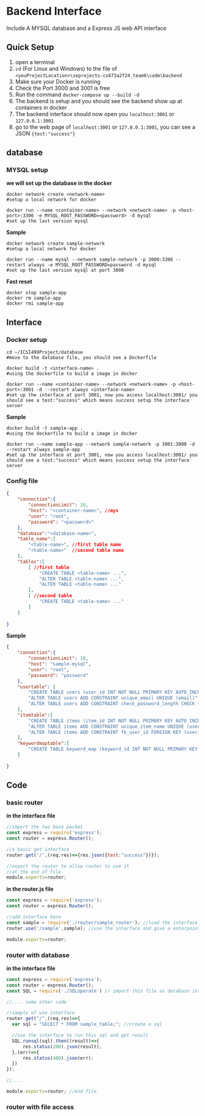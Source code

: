 # Backend Interface

Include A MYSQL database and a Express JS web API interface 

## Quick Setup

1. open a terminal
2. ``cd`` (For Linux and Windows) to the file of ``<youProjectLocation>\seprojects-cs673a2f24_team6\code\backend``
3. Make sure your Docker is running
4. Check the Port 3000 and 3001 is free
5. Run the command ``docker-compose up --build -d``
6. The backend is setup and you should see the backend show up at containers in docker
7. The backend interface should now open you ``localhost:3001`` or ``127.0.0.1:3001``
8. go to the web page of ``localhost:3001`` or ``127.0.0.1:3001``, you can see a JSON ``{test:"success"}``



## database

### MYSQL setup

**we will set up the database in the docker**

```shell
docker network create <network-name>
#setup a local network for docker

docker run --name <container-name> --network <network-name> -p <host-port>:3306 -e MYSQL_ROOT_PASSWORD=<password> -d mysql 
#set up the last version mysql
```

**Sample**

```shell
docker network create sample-network
#setup a local network for docker

docker run --name mysql --network sample-network -p 3000:3306 --restart always -e MYSQL_ROOT_PASSWORD=password -d mysql 
#set up the last version mysql at port 3000
```

**Fast reset**

```shell
docker stop sample-app
docker rm sample-app
docker rmi sample-app

```





## Interface

### Docker setup

```shell
cd ~/ICSI499Project/database
#move to the database file, you should see a Dockerfile

docker build -t <interface-name> .
#using the dockerfile to build a image in docker

docker run --name <container-name> --network <network-name> -p <host-port>:3001 -d --restart always <interface-name>
#set up the interface at port 3001, now you access localhost:3001/ you should see a test:"success" which means success setup the interface server

```

**Sample**

```shell
docker build -t sample-app .
#using the dockerfile to build a image in docker

docker run --name sample-app --network sample-network -p 3001:3000 -d --restart always sample-app
#set up the interface at port 3001, now you access localhost:3001/ you should see a test:"success" which means success setup the interface server

```



### Config file



```json
{
    "connection":{
        "connectionLimit": 10,
        "host": "<container-name>", //mys
        "user": "root",
        "password": "<password>"
    },
    "database":"<database-name>",
    "table_name":[
        "<table-name>", //first table name
        "<table-name>"  //second table name
    ],
    "tables":[
        [ //first table
            "CREATE TABLE <table-name> ...",
            "ALTER TABLE <table-name> ...",
            "ALTER TABLE <table-name> ..."
        ],
        [ //second table
            "CREATE TABLE <table-name> ..."
        ]
    ]
    
}
```

**Sample**

```json
{
    "connection":{
        "connectionLimit": 10,
        "host": "sample-mysql",
        "user": "root",
        "password": "password"
    },
    "usertable": [
        "CREATE TABLE users (user_id INT NOT NULL PRIMARY KEY AUTO_INCREMENT,user_name VARCHAR(50) NOT NULL,real_name VARCHAR(50),email VARCHAR(100) NOT NULL,location VARCHAR(200) NOT NULL,profile_img_id VARCHAR(100),bio TEXT,password VARCHAR(64) NOT NULL,has_items_list BOOLEAN NOT NULL DEFAULT false,other_info VARCHAR(200))",
        "ALTER TABLE users ADD CONSTRAINT unique_email UNIQUE (email)",
        "ALTER TABLE users ADD CONSTRAINT check_password_length CHECK (LENGTH(password) = 64)"
    ],
    "itemtable":[
        "CREATE TABLE items (item_id INT NOT NULL PRIMARY KEY AUTO_INCREMENT,user_id INT NOT NULL,item_name VARCHAR(50) NOT NULL,item_keywords VARCHAR(200),item_location VARCHAR(200) NOT NULL,item_description TEXT,item_img_id VARCHAR(100),other_info VARCHAR(200))",
        "ALTER TABLE items ADD CONSTRAINT unique_item_name UNIQUE (user_id, item_name)",
        "ALTER TABLE items ADD CONSTRAINT fk_user_id FOREIGN KEY (user_id) REFERENCES users (user_id)"
    ],
    "keywordmaptable":[
        "CREATE TABLE keyword_map (keyword_id INT NOT NULL PRIMARY KEY AUTO_INCREMENT,keyword VARCHAR(20) NOT NULL,item_id INT NOT NULL)"
    ]
    
}
```



## Code

### basic router

**in the interface file**

```javascript
//import the two base packet
const express = require('express');
const router = express.Router();

//a basic get interface
router.get('/',(req,res)=>{res.json({test:"success"})});

//export the router to allow router to use it
//at the end of file
module.exports=router;
```

**in the router.js file**

```javascript
const express = require('express');
const router = express.Router();

//add interface here
const sample = require('./router/sample_router'); //load the interface file
router.use('/sample',sample); //use the interface and give a enterpoint

module.exports=router;
```



### router with database

**in the interface file**

```javascript
const express = require('express');
const router = express.Router();
const SQL = require('./SQLoperate') // import this file as database interface

//.... some other code

//sample of use interface 
router.get("/",(req,res)=>{
  var sql = "SELECT * FROM sample_table;"; //create a sql 

  //use the interface to run this sql and get result
  SQL.runsql(sql).then((result)=>{
      res.status(200).json(result);
  },(err)=>{
      res.status(400).json(err);
  })
});

//....

module.exports=router; //end file
```



### router with file access





































